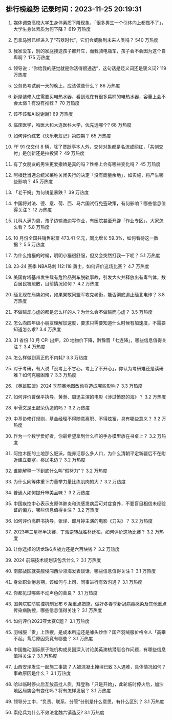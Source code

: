 
## 排行榜趋势 记录时间：2023-11-25 20:19:31
  
  1. 媒体调查高校大学生身体素质下降现象，「很多男生一个引体向上都做不了」，大学生身体素质为何下降？ 619 万热度
    
  2. 巴拿马猴已经进入了“石器时代”，它们会威胁到未来人类吗？ 540 万热度
    
  3. 我家没车，别的家庭接送孩子都开车，而我骑电瓶车，孩子会不会因为这个自卑啊？ 175 万热度
    
  4. 领导说：“你给我的感觉就是你活得很通透”，这句话是贬义词还是褒义词? 119 万热度
    
  5. 公务员考试前一天的晚上，应该做些什么？ 86 万热度
    
  6. 新屋装修入住需要买电热水器，看到现在有很多扁桶的电热水器，容量上会不会太弱？有没有推荐？ 70 万热度
    
  7. 该不该和AI说谢谢? 69 万热度
    
  8. 临床医学，哈医大和大连医科大学，优先选哪个? 68 万热度
    
  9. 如何评价综艺《快乐老友记》第四期？ 65 万热度
    
  10. FF 91 仅交付 8 辆，除了贾跃亭本人外，交付对象都是名流或网红，「共创交付」是创新还是拉投资？ 49 万热度
    
  11. 有了女朋友的男生更爱撒娇是真的吗？性格上会有哪些变化吗？ 45 万热度
    
  12. 阿根廷当选总统米莱称关闭央行的决定「没有商量余地」，如实施，将产生哪些影响？ 45 万热度
    
  13. 「老干妈」为何销量暴跌？ 39 万热度
    
  14. 中国将对法、德、意、荷、西、马六国试行免签政策，有何影响？哪些信息值得关注？ 12 万热度
    
  15. 儿科人满为患，孩子边输液边写作业，有医院甚至开辟「作业专区」，大家怎么看？ 5.8 万热度
    
  16. 10 月份全国共销售彩票 473.41 亿元，同比增长 59.3%，如何看待这一数据？ 5.5 万热度
    
  17. 为什么撸猫的时候，明明小猫很舒服，但又会突然打我一下呢？ 5.1 万热度
    
  18. 23-24 赛季 NBA马刺 112:118 勇士，如何评价这场比赛？ 4.7 万热度
    
  19. 美国肯塔基州发生载有危险品列车脱轨事故，引发大火并释放出有毒气体，数百居民被疏散，目前情况如何？ 4.2 万热度
    
  20. 缅北现在局势如何，如果果敢同盟军攻克老街，能否彻底遏止缅北电诈？ 3.8 万热度
    
  21. 不做贼却心虚的都是怎么样的人？为什么会不做贼而心虚？ 3.5 万热度
    
  22. 怎么向四年级小朋友理解加速度，要求只需要知道什么时候有加速度，不需要知道怎么求? 3.4 万热度
    
  23. 31 省份 10 月 CPI 出炉，20 地物价下降，黔豫晋「七连降」，哪些信息值得关注？ 3.4 万热度
    
  24. 怎么样做到真正的不内耗? 3.3 万热度
    
  25. 对于考研，有人说「没考上不甘心，考上了不开心」，你认为考研难还是读研难？如何克服困难？ 3.3 万热度
    
  26. 《英雄联盟》2024 季前赛地图改动将造成哪些影响？ 3.3 万热度
    
  27. 如何评价曹保平执导，黄渤、周迅主演的电影《涉过愤怒的海》？ 3.2 万热度
    
  28. 甲骨文是王懿荣伪造的吗？ 3.2 万热度
    
  29. 中基协修订规则，基金经理不得随意离职、不得炫富，具有哪些意义？ 3.2 万热度
    
  30. 作为一个数学爱好者，你最希望拿到什么样的手办模型放在书桌上？ 3.2 万热度
    
  31. 阿拉木图的土地那么肥沃，能养活那么多人口，为什么清朝平定新疆后不在附近建立要塞，移民屯边？ 3.2 万热度
    
  32. 谁能解释一下到底什么叫“假努力”？ 3.2 万热度
    
  33. 为什么同等体重下力量举力量比练肌肉的大？ 3.2 万热度
    
  34. 普通人如何提升审美品味？ 3.2 万热度
    
  35. 中国疾控中心表示支原体肺炎和流感发病后可对症食养，不要盲目相信未经验证的偏方，哪些信息值得关注？ 3.2 万热度
    
  36. 如何评价高群书执导，张译、郎月婷主演的电影《刀尖》？ 3.2 万热度
    
  37. 2023年三星杯半决赛，丁浩逆转战胜朴廷桓，如何评价这场比赛？ 3.2 万热度
    
  38. 让你选择的话龙珠6点战力还是六百块钱？ 3.2 万热度
    
  39. 2024 前端技术规划该包含什么？ 3.1 万热度
    
  40. 南部战区就美舰侵闯西沙领海发表谈话，哪些信息值得关注？ 3.1 万热度
    
  41. 身处职业倦怠期，该如何与上司、同事进行有效沟通？ 3.1 万热度
    
  42. 你都见过哪些不动声色的善良？ 3.1 万热度
    
  43. 国务院联防联控机制发布 6 条重点措施，做好冬春季新冠病毒感染及其他重点传染病防控，哪些信息值得关注？ 3.1 万热度
    
  44. 如何评价2023亚太赛C题？ 3.1 万热度
    
  45. 羽绒服「贵」上热搜，是成本所迫还是噱头炒作？国产羽绒服价格令人「高攀不起」背后原因究竟有哪些？ 3.1 万热度
    
  46. 中国推动国际原子能机构成员国深入讨论美英澳核潜艇合作问题，有哪些信息值得关注？ 3.1 万热度
    
  47. 山西安泽发生一起施工事故 7 人被混凝土掩埋已致 3人遇难，具体情况如何？事故原因是什么？ 3.1 万热度
    
  48. 哈以临时停火后互放首批人质，拜登称「只是开始」，此轮临时停火后，加沙地区局势会有变化吗？将有怎样发展？ 3.1 万热度
    
  49. 领导分工中，“负责、联系、分管”分别是什么意思，有什么区别？ 3.1 万热度
    
  50. 索伦兵为什么不效法北魏六镇造反? 3.1 万热度
    